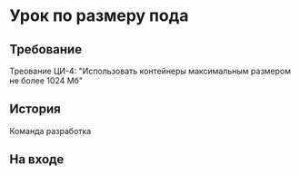 # Урок по размеру пода
## Требование 
Треование ЦИ-4: "Использовать контейнеры максимальным размером не более 1024 Мб"
## История
Команда разработка
## На входе
